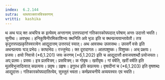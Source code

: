 ```yaml
---
index:  6.2.144
sutra:  थाथघञ्क्ताजबित्रकाणाम्
vritti:  kashika 
---
```


थ अथ घञ् क्त अचपित्र क इत्येवम् अन्तानाम् उत्तरपदानां गतिकारकोपपदात् परेषाम् अन्तः उदात्तो भवति। सुनीथः। अवभृथः। हनिकुषिनीरमिकाशिभ्यः क्थनिति अवे भृञः इति च क्थन्प्रत्ययान्तावेतौ। तत्र कृदुत्तरपदप्रकृतिस्वरत्वेन आद्युदात्तम् उत्तरपदं स्यात्। अथ आवसथः उपवसथः। उपसर्गे वसेः इति अथन्प्रत्ययः घञ् प्रभेदः। काष्ठभेदः। रज्जुभेदः। क्त दूरादागतः। आतपशुष्कः। विशुष्कः। अच् प्रक्षयः। प्रजयः। क्षयो निवासे (*6,1.201) जयः करणम् (*6,1.202) इति च आद्युदात्तौ क्षयजयशब्दौ प्रयोजयतः। अप् प्रलवः। प्रसवः। इत्र प्रलवित्रम्। प्रसवित्रम्। क गोवृषः। खरीवृषः। गां वर्षति, खरीं वर्षति इति मूलविभुजादित्वात् कप्रत्ययः। प्रवृषः। प्रहृषः। इगुपध इति कप्रत्ययः। वृषादीनां च (*6,1.203) इति वृषशब्दः आद्युदात्तः। गतिकारकोपपदातित्येव, सुस्तुतं भवता। कर्मप्रवचनीये अव्ययस्वरः एव भवति।

